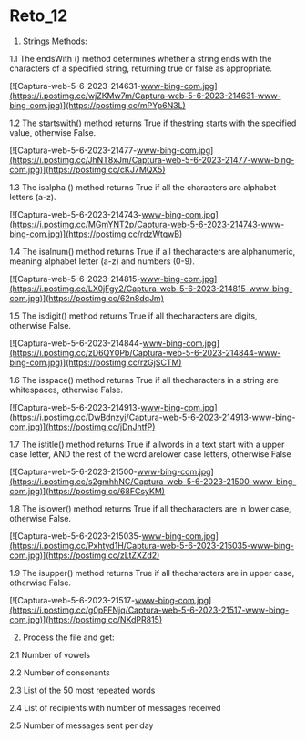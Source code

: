 # Reto_12
1. Strings Methods:

1.1 The endsWith () method determines whether a string ends with the characters of a specified string, returning true or false as appropriate.

[![Captura-web-5-6-2023-214631-www-bing-com.jpg](https://i.postimg.cc/wjZKMw7m/Captura-web-5-6-2023-214631-www-bing-com.jpg)](https://postimg.cc/mPYp6N3L)

1.2 The startswith() method returns True if thestring starts with the specified value, otherwise False.

[![Captura-web-5-6-2023-21477-www-bing-com.jpg](https://i.postimg.cc/JhNT8xJm/Captura-web-5-6-2023-21477-www-bing-com.jpg)](https://postimg.cc/cKJ7MQX5)

1.3 The isalpha () method returns True if all the characters are alphabet letters (a-z).

[![Captura-web-5-6-2023-214743-www-bing-com.jpg](https://i.postimg.cc/MGmYNT2p/Captura-web-5-6-2023-214743-www-bing-com.jpg)](https://postimg.cc/rdzWtqwB)

1.4 The isalnum() method returns True if all thecharacters are alphanumeric, meaning alphabet letter (a-z) and numbers (0-9).

[![Captura-web-5-6-2023-214815-www-bing-com.jpg](https://i.postimg.cc/LX0jFgy2/Captura-web-5-6-2023-214815-www-bing-com.jpg)](https://postimg.cc/62n8dqJm)

1.5 The isdigit() method returns True if all thecharacters are digits, otherwise False.

[![Captura-web-5-6-2023-214844-www-bing-com.jpg](https://i.postimg.cc/zD6QY0Pb/Captura-web-5-6-2023-214844-www-bing-com.jpg)](https://postimg.cc/rzGjSCTM)

1.6 The isspace() method returns True if all thecharacters in a string are whitespaces, otherwise False.

[![Captura-web-5-6-2023-214913-www-bing-com.jpg](https://i.postimg.cc/DwBdnzyj/Captura-web-5-6-2023-214913-www-bing-com.jpg)](https://postimg.cc/jDnJhtfP)

1.7 The istitle() method returns True if allwords in a text start with a upper case letter, AND the rest of the word arelower case letters, otherwise False

[![Captura-web-5-6-2023-21500-www-bing-com.jpg](https://i.postimg.cc/s2gmhhNC/Captura-web-5-6-2023-21500-www-bing-com.jpg)](https://postimg.cc/68FCsyKM)

1.8 The islower() method returns True if all thecharacters are in lower case, otherwise False.

[![Captura-web-5-6-2023-215035-www-bing-com.jpg](https://i.postimg.cc/Pxhtyd1H/Captura-web-5-6-2023-215035-www-bing-com.jpg)](https://postimg.cc/zLtZXZd2)

1.9 The isupper() method returns True if all thecharacters are in upper case, otherwise False.

[![Captura-web-5-6-2023-21517-www-bing-com.jpg](https://i.postimg.cc/g0pFFNjq/Captura-web-5-6-2023-21517-www-bing-com.jpg)](https://postimg.cc/NKdPR815)

2. Process the file and get:

2.1 Number of vowels

2.2 Number of consonants

2.3 List of the 50 most repeated words

2.4 List of recipients with number of messages received

2.5 Number of messages sent per day
